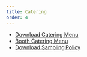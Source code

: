 ```yaml
---
title: Catering
order: 4
---
```


- [Download Catering Menu](https://assets.palmereventscenter.com/2021/AUSCC_Catering_Menu_2020.pdf)
- [Booth Catering Menu](https://assets.palmereventscenter.com/2021/Booth_Catering_Menu_2020_Palmer_Events_Center.pdf)
- [Download Sampling Policy](https://assets.palmereventscenter.com/2021/2020_Catering_Sampling_Policy.pdf)
